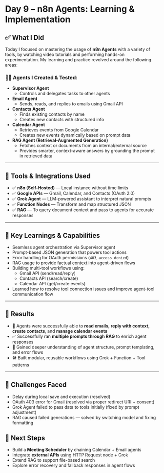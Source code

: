 
# Day 9 – n8n Agents: Learning & Implementation

## ✅ What I Did

Today I focused on mastering the usage of **n8n Agents** with a variety of tools, by watching video tutorials and performing hands-on experimentation. My learning and practice revolved around the following areas:

### 👨‍💼 Agents I Created & Tested:

- **Supervisor Agent**
  - Controls and delegates tasks to other agents
- **Email Agent**
  - Sends, reads, and replies to emails using Gmail API
- **Contacts Agent**
  - Finds existing contacts by name
  - Creates new contacts with structured info
- **Calendar Agent**
  - Retrieves events from Google Calendar
  - Creates new events dynamically based on prompt data
- **RAG Agent (Retrieval-Augmented Generation)**
  - Fetches context or documents from an internal/external source
  - Provides smarter, context-aware answers by grounding the prompt in retrieved data

---

## 🔧 Tools & Integrations Used

- ✅ **n8n (Self-Hosted)** — Local instance without time limits
- ✅ **Google APIs** — Gmail, Calendar, and Contacts (OAuth 2.0)
- ✅ **Grok Agent** — LLM-powered assistant to interpret natural prompts
- ✅ **Function Nodes** — Transform and map structured JSON
- ✅ **RAG** — To query document context and pass to agents for accurate responses

---

## 🧠 Key Learnings & Capabilities

- Seamless agent orchestration via Supervisor agent
- Prompt-based JSON generation that powers tool actions
- Error handling for OAuth permissions (`403`, `access_denied`)
- RAG usage to provide factual context into agent-driven flows
- Building multi-tool workflows using:
  - Gmail API (send/read/reply)
  - Contacts API (search/create)
  - Calendar API (get/create events)
- Learned how to resolve tool connection issues and improve agent-tool communication flow

---

## 🧪 Results

- 💬 Agents were successfully able to **read emails**, **reply with context**, **create contacts**, and **manage calendar events**
- ✅ Successfully ran **multiple prompts through RAG** to enrich agent responses
- 🧠 Gained deeper understanding of agent structure, prompt templating, and error flows
- 🛠️ Built modular, reusable workflows using Grok + Function + Tool patterns

---

## 🧭 Challenges Faced

- Delay during local save and execution (resolved)
- OAuth 403 error for Gmail (resolved via proper redirect URI + consent)
- Grok Agent failed to pass data to tools initially (fixed by prompt adjustment)
- RAG caused failed generations — solved by switching model and fixing formatting


## 🚀 Next Steps

- Build a **Meeting Scheduler** by chaining Calendar + Email agents
- Integrate **external APIs** using HTTP Request node + Grok
- Extend RAG to support file-based search
- Explore error recovery and fallback responses in agent flows

